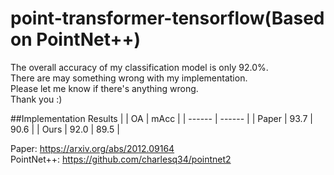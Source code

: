 # point-transformer-tensorflow(Based on PointNet++)
The overall accuracy of my classification model is only 92.0%.  
There are may something wrong with my implementation.  
Please let me know if there's anything wrong.  
Thank you :) 

##Implementation Results
| | OA | mAcc |
| ------ | ------ |
| Paper | 93.7 | 90.6 |
| Ours | 92.0 | 89.5 |

Paper: https://arxiv.org/abs/2012.09164  
PointNet++: https://github.com/charlesq34/pointnet2

